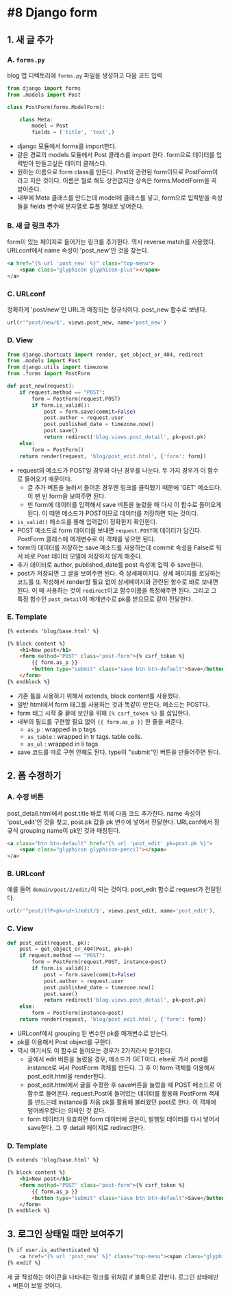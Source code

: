 # #8 Django form

## 1. 새 글 추가

### A. `forms.py`

blog 앱 디렉토리에 `forms.py` 파일을 생성하고 다음 코드 입력

```python
from django import forms
from .models import Post

class PostForm(forms.ModelForm):

    class Meta:
        model = Post
        fields = ('title', 'text',)
```

- django 모듈에서 forms를 import한다.
- 같은 경로의 models 모듈에서 Post 클래스를 import 한다. form으로 데이터를 입력받아 만들고싶은 데이터 클래스다.
- 원하는 이름으로 form class를 만든다. Post와 관련된 form이므로 PostForm이라고 지은 것이다. 이름은 뭘로 해도 상관없지만 상속은 forms.ModelForm을 꼭 받아준다.
- 내부에 Meta 클래스를 만드는데 model에 클래스를 넣고, form으로 입력받을 속성들을 fields 변수에 문자열로 튜플 형태로 넣어준다.

### B. 새 글 링크 추가

form이 있는 페이지로 들어가는 링크를 추가한다. 역시 reverse match를 사용했다. URLconf에서 name 속성이 'post_new'인 것을 찾는다.

```html
<a href="{% url 'post_new' %}" class="top-menu">
    <span class="glyphicon glyphicon-plus"></span>
</a>
```

### C. URLconf

정확하게 'post/new'인 URL과 매칭되는 정규식이다. post_new 함수로 보낸다.

```py
url(r'^post/new/$', views.post_new, name='post_new')
```

### D. View

```py
from django.shortcuts import render, get_object_or_404, redirect
from .models import Post
from django.utils import timezone
from .forms import PostForm

def post_new(request):
    if request.method == "POST":
        form = PostForm(request.POST)
        if form.is_valid():
            post = form.save(commit=False)
            post.author = request.user
            post.published_date = timezone.now()
            post.save()
            return redirect('blog.views.post_detail', pk=post.pk)
    else:
        form = PostForm()
    return render(request, 'blog/post_edit.html', {'form': form})

```

- request의 메소드가 POST일 경우와 아닌 경우를 나눈다. 두 가지 경우가 이 함수로 들어오기 때문이다.
    + 글 추가 버튼을 눌러서 들어온 경우엔 링크를 클릭했기 때문에 'GET' 메소드다. 이 땐 빈 form을 보여주면 된다.
    + 빈 form에 데이터를 입력해서 save 버튼을 눌렀을 때 다시 이 함수로 들어오게 된다. 이 때엔 메소드가 POST이므로 데이터를 저장하면 되는 것이다.
- `is_valid()` 메소드를 통해 입력값이 정확한지 확인한다.
- POST 메소드로 form 데이터를 보내면 `request.POST`에 데이터가 담긴다. PostForm 클래스에 매개변수로 이 객체를 넣으면 된다. 
- form의 데이터를 저장하는 save 메소드를 사용하는데 commit 속성을 False로 둬서 바로 Post 데이터 모델에 저장하지 않게 해준다.
- 추가 데이터로 author, published_date를 post 속성에 입력 후 save한다.
- post가 저장되면 그 글을 보여주면 된다. 즉 상세페이지다. 상세 페이지를 로딩하는 코드를 또 작성해서 render할 필요 없이 상세페이지와 관련된 함수로 바로 보내면 된다. 이 때 사용하는 것이 `redirect`이고 함수이름을 특정해주면 된다. 그리고 그 특정 함수인 `post_detail`이 매개변수로 pk를 받으므로 같이 전달한다.

### E. Template

```html
{% extends 'blog/base.html' %}

{% block content %}
    <h1>New post</h1>
    <form method="POST" class="post-form">{% csrf_token %}
        {{ form.as_p }}
        <button type="submit" class="save btn btn-default">Save</button>
    </form>
{% endblock %}
```

- 기존 틀을 사용하기 위해서 extends, block content를 사용했다.
- 일반 html에서 form 태그를 사용하는 것과 똑같이 만든다. 메소드는 POST다.
- form 태그 시작 줄 끝에 보안을 위해 `{% csrf_token %}` 를 삽입한다.
- 내부의 필드를 구현할 필요 없이 `{{ form.as_p }}` 한 줄을 써준다.
    + `as_p` : wrapped in p tags
    + `as_table` : wrapped in tr tags. table cells.
    + `as_ul` : wrapped in li tags
- save 코드를 따로 구현 안해도 된다. type이 "submit"인 버튼을 만들어주면 된다.

## 2. 폼 수정하기

### A. 수정 버튼

post_detail.html에서 post.title 바로 위에 다음 코드 추가한다. name 속성이 'post_edit'인 것을 찾고, post.pk 값을 pk 변수에 넣어서 전달한다. URLconf에서 정규식 grouping name이 pk인 것과 매칭된다.

```html
<a class="btn btn-default" href="{% url 'post_edit' pk=post.pk %}">
    <span class="glyphicon glyphicon-pencil"></span>
</a>
```

### B. URLconf

예를 들어 `domain/post/2/edit/`이 되는 것이다. post_edit 함수로 request가 전달된다.

```py
url(r'^post/(?P<pk>\d+)/edit/$', views.post_edit, name='post_edit'),
```

### C. View

```py
def post_edit(request, pk):
    post = get_object_or_404(Post, pk=pk)
    if request.method == "POST":
        form = PostForm(request.POST, instance=post)
        if form.is_valid():
            post = form.save(commit=False)
            post.author = request.user
            post.published_date = timezone.now()
            post.save()
            return redirect('blog.views.post_detail', pk=post.pk)
    else:
        form = PostForm(instance=post)
    return render(request, 'blog/post_edit.html', {'form': form})
```

- URLconf에서 grouping 된 변수인 pk를 매개변수로 받는다.
- pk를 이용해서 Post object를 구한다.
- 역시 여기서도 이 함수로 들어오는 경우가 2가지라서 분기한다.
    + 글에서 edit 버튼을 눌렀을 경우, 메소드가 GET이다. else로 가서 post를 instance로 써서 PostForm 객체를 만든다. 그 후 이 form 객체를 이용해서 post_edit.html을 render한다.
    + post_edit.html에서 글을 수정한 후 save버튼을 눌렀을 때 POST 메소드로 이 함수로 들어온다. request.Post에 들어있는 데이터를 활용해 PostForm 객체를 만드는데 instance를 처음 pk를 활용해 불러왔던 post로 한다. 이 객체에 덮어씌우겠다는 의미인 것 같다.
    + form 데이터가 유효하면 form 데이터에 글쓴이, 발행일 데이터를 다시 넣어서 save한다. 그 후 detail 페이지로 redirect한다.

### D. Template

```html
{% extends 'blog/base.html' %}

{% block content %}
    <h1>New post</h1>
    <form method="POST" class="post-form">{% csrf_token %}
        {{ form.as_p }}
        <button type="submit" class="save btn btn-default">Save</button>
    </form>
{% endblock %}
```

## 3. 로그인 상태일 때만 보여주기

```html
{% if user.is_authenticated %}
    <a href="{% url 'post_new' %}" class="top-menu"><span class="glyphicon glyphicon-plus"></span></a>
{% endif %}
```

새 글 작성하는 아이콘을 나타내는 링크를 위처럼 if 블록으로 감싼다. 로그인 상태에만 + 버튼이 보일 것이다.



